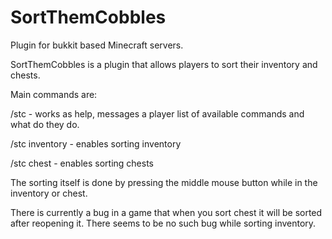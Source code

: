 # SortThemCobbles
Plugin for bukkit based Minecraft servers.

SortThemCobbles is a plugin that allows players to sort their inventory and chests.

Main commands are:

/stc - works as help, messages a player list of available commands and what do they do.

/stc inventory - enables sorting inventory

/stc chest - enables sorting chests

The sorting itself is done by pressing the middle mouse button while in the inventory or chest.

There is currently a bug in a game that when you sort chest it will be sorted after reopening it. There seems to be no such bug while sorting inventory.
